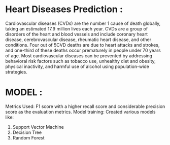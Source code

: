 # Heart Diseases Prediction :
Cardiovascular diseases (CVDs) are the number 1 cause of death globally, taking an estimated 17.9 million lives each year. CVDs are a group of disorders of the heart and blood vessels and include coronary heart disease, cerebrovascular disease, rheumatic heart disease, and other conditions. Four out of 5CVD deaths are due to heart attacks and strokes, and one-third of these deaths occur prematurely in people under 70 years of age. Most cardiovascular diseases can be prevented by addressing behavioral risk factors such as tobacco use, unhealthy diet and obesity, physical inactivity, and harmful use of alcohol using population-wide strategies.

# MODEL :
Metrics Used: F1 score with a higher recall score and considerable precision score as the evaluation metrics. Model training: Created various models like:
1.	Support Vector Machine
2.	Decision Tree
3.	Random Forest 
